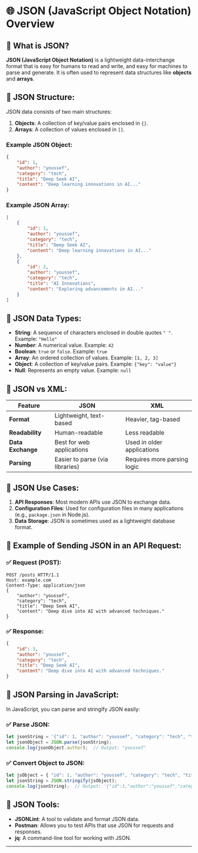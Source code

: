 # 🌐 JSON (JavaScript Object Notation) Overview

## 🔹 What is JSON?
**JSON (JavaScript Object Notation)** is a lightweight data-interchange format that is easy for humans to read and write, and easy for machines to parse and generate. It is often used to represent data structures like **objects** and **arrays**.

## 🔹 JSON Structure:
JSON data consists of two main structures:
1. **Objects**: A collection of key/value pairs enclosed in `{}`.
2. **Arrays**: A collection of values enclosed in `[]`.

### Example JSON Object:
```json
{
    "id": 1,
    "author": "youssef",
    "category": "tech",
    "title": "Deep Seek AI",
    "content": "Deep learning innovations in AI..."
}
```

### Example JSON Array:
```json
[
    {
        "id": 1,
        "author": "youssef",
        "category": "tech",
        "title": "Deep Seek AI",
        "content": "Deep learning innovations in AI..."
    },
    {
        "id": 2,
        "author": "youssef",
        "category": "tech",
        "title": "AI Innovations",
        "content": "Exploring advancements in AI..."
    }
]
```

## 🔹 JSON Data Types:
- **String**: A sequence of characters enclosed in double quotes `" "`. Example: `"Hello"`
- **Number**: A numerical value. Example: `42`
- **Boolean**: `true` or `false`. Example: `true`
- **Array**: An ordered collection of values. Example: `[1, 2, 3]`
- **Object**: A collection of key/value pairs. Example: `{"key": "value"}`
- **Null**: Represents an empty value. Example: `null`

## 🔹 JSON vs XML:
| Feature           | JSON                           | XML                           |
|-------------------|--------------------------------|-------------------------------|
| **Format**        | Lightweight, text-based        | Heavier, tag-based            |
| **Readability**   | Human-readable                 | Less readable                 |
| **Data Exchange** | Best for web applications      | Used in older applications    |
| **Parsing**       | Easier to parse (via libraries) | Requires more parsing logic   |

## 🔹 JSON Use Cases:
1. **API Responses**: Most modern APIs use JSON to exchange data.
2. **Configuration Files**: Used for configuration files in many applications (e.g., `package.json` in Node.js).
3. **Data Storage**: JSON is sometimes used as a lightweight database format.

## 🔹 Example of Sending JSON in an API Request:
### ✅ Request (POST):
```http
POST /posts HTTP/1.1
Host: example.com
Content-Type: application/json
{
    "author": "youssef",
    "category": "tech",
    "title": "Deep Seek AI",
    "content": "Deep dive into AI with advanced techniques."
}
```

### ✅ Response:
```json
{
    "id": 3,
    "author": "youssef",
    "category": "tech",
    "title": "Deep Seek AI",
    "content": "Deep dive into AI with advanced techniques."
}
```

## 🔹 JSON Parsing in JavaScript:
In JavaScript, you can parse and stringify JSON easily:
### ✅ Parse JSON:
```javascript
let jsonString = '{"id": 1, "author": "youssef", "category": "tech", "title": "Deep Seek AI"}';
let jsonObject = JSON.parse(jsonString);
console.log(jsonObject.author);  // Output: "youssef"
```

### ✅ Convert Object to JSON:
```javascript
let jsObject = { "id": 1, "author": "youssef", "category": "tech", "title": "Deep Seek AI" };
let jsonString = JSON.stringify(jsObject);
console.log(jsonString);  // Output: '{"id":1,"author":"youssef","category":"tech","title":"Deep Seek AI"}'
```

## 🔹 JSON Tools:
- **JSONLint**: A tool to validate and format JSON data.
- **Postman**: Allows you to test APIs that use JSON for requests and responses.
- **jq**: A command-line tool for working with JSON.

---